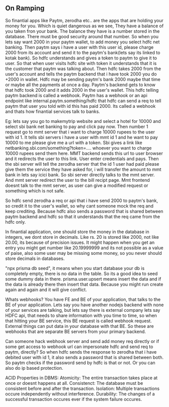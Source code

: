 ## On Ramping
So finantial apps like Paytm, zerodha etc.. are the apps that are holding your money for you. Which is quiet dangerous as we see, They have a balance of you taken fron your bank. The balance they have is a number stored in the database. There must be good security around that number.
So when you lets say want 2000 in your paytm wallet, to add money you select hdfc net banking. Then paytm says i have a user with this user id, please charge 2000 from its account and send it to the paytm's bank(lets say its linked to kotak bank). So hdfc understands and gives a token to paytm to give it to user. So that when user visits hdfc site with token it understands that it is the customer that paytm was talking about.
Then hdfc takes 2000 from the user's account and tells the paytm backend that i have took 2000 you do +2000 in wallet. Hdfc may be sending paytm's bank 2000 maybe that time or maybe all the payments at once a day. Paytm's backend gets to know that hdfc took 2000 and it adds 2000 in the user's wallet.
This hdfc telling paytm backend is called a webhook. Paytm has a webhook or an api endpoint like internal.paytm.something/hdfc that hdfc can send a req to tell paytm that user you told with id this has paid 2000. Its called a webhook and thats how finantial services talk to banks.

Eg: lets say you go to makemytrip website and select a hotel for 10000 and select sbi bank net banking to pay and click pay now. Then number 1 request go to mmt server that i want to charge 10000 rupees to the user with id 1. It tells sbi servers i have a user with mmt id 1 and he want to pay 10000 to me please give me a url with a token. Sbi gives a link like netbanking.sbi.com/something?token=.... whoever you want to charge 10000 rupees send them here. MMT backend sends this url to user browser and it redirects the user to this link.
User enter credentials and pays. Then the sbi server will tell the zerodha server that the id 1 user had paid please give them the service they have asked for, i will transfer the amount to mmt bank in lets say icici bank. So sbi server directly talks to the mmt server. And mmt server redirect the user to the bill recipt page. Mmt frontend doesnt talk to the mmt server, as user can give a modified request or something which is not safe.

So hdfc send zerodha a req or api that i have send 2000 to paytm's bank, so credit it to the user's wallet, so why cant someone mock the req and keep crediting. Because hdfc also sends a password that is shared between paytm backend and hdfc so that it understands that the req came from the hdfc only.


In finantial application, one should store the money in the database in integers, we dont store in decimals. Like rs. 20 is stored like 2000, not like 20.00, its because of precision issues. It might happen when you get an entry you might get number like 20.19999999 and its not possible as a value of paise, also some user may be missing some money, so you never should store decimals in databases. 


"npx prisma db seed", it means when you start database your db is completely empty, there is no data in the table. So its a good idea to seed some dummy data in there.
prisma.user.upsert means insert the data and if the data is already there then insert that data. Because you might run create again and again and it will give conflict.



Whats webhooks?
You have FE and BE of your application, that talks to the BE of your application. Lets say you have another nodejs backend with none of your services are talking, but lets say there is external company lets say HDFC api, that needs to share information with you time to time, so when that hitting your BE service, this BE request is called webhook request. External things can put data in your database with that BE. So these are webhooks that are separate BE servers from your primary backend.


Can someone hack webhook server and send add money req directly or if some get access to webhook url can impersonate hdfc and send req to paytm, directly?
So when hdfc sends the response to zerodha that i have debited user with id 1, it also sends a password that is shared between both. So paytm checks if the password send by hdfc is that or not. Or you can also do ip based protection.


ACID Properties in DBMS:
Atomicity: The entire transaction takes place at once or doesnt happens at all.
Consistenct: The database must be consistent before and after the transaction.
Isolation: Multiple transactions occure independently without interference.
Durability: The changes of a successful transaction occures ever if the system failure occures.